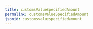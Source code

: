 ```yaml
---
title: customsValueSpecifiedAmount
permalink: customsValueSpecifiedAmount
jsonid: customsvaluespecifiedamount
---
```

